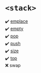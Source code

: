 # `<stack>`
:heavy_check_mark: [emplace](emplace.md)  
:heavy_check_mark: [empty](empty.md)  
:heavy_check_mark: [pop](pop.md)  
:heavy_check_mark: [push](push.md)  
:heavy_check_mark: [size](size.md)  
:heavy_check_mark: [top](top.md)  
:x: swap  
